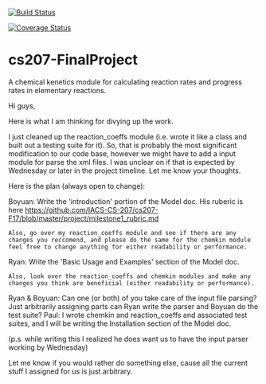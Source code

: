 [![Build Status](https://travis-ci.org/cs207-g1/cs207-FinalProject.svg?branch=master)](https://travis-ci.org/cs207-g1/cs207-FinalProject)

[![Coverage Status](https://coveralls.io/repos/github/cs207-g1/cs207-FinalProject/badge.svg?branch=master)](https://coveralls.io/github/cs207-g1/cs207-FinalProject?branch=master)

# cs207-FinalProject

A chemical kenetics module for calculating reaction rates and progress rates in elementary reactions.

Hi guys, 

Here is what I am thinking for divying up the work.

I just cleaned up the reaction_coeffs module (i.e. wrote it like a class and built out a testing suite for it).  So, that is probably the most significant modification to our code base, however we might have to add a input module for parse the xml files.  I was unclear on if that is expected by Wednesday or later in the project timeline.  Let me know your thoughts.

Here is the plan (always open to change):

Boyuan: Write the 'introduction' portion of the Model doc.  His ruberic is here https://github.com/IACS-CS-207/cs207-F17/blob/master/project/milestone1_rubric.md 
	
	Also, go over my reaction_coeffs module and see if there are any changes you reccomend, and please do the same for the chemkin module feel free to change anything for either readability or performance.

Ryan: Write the 'Basic Usage and Examples' section of the Model doc. 

	Also, look over the reaction_coeffs and chemkin modules and make any changes you think are beneficial (either readability or performance). 

Ryan & Boyuan:  Can one (or both) of you take care of the input file parsing? Just arbitrarily assigning parts can Ryan write the parser and Boyuan do the test suite? 
Paul: I wrote chemkin and reaction_coeffs and associated test suites, and I will be writing the Installation section of the Model doc.

(p.s. while writing this I realized he does want us to have the input parser working by Wednesday)

Let me know if you would rather do something else, cause all the current stuff I assigned for us is just arbitrary.

 
